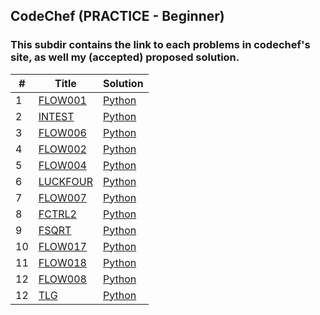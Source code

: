 ## CodeChef (PRACTICE - Beginner)

### This subdir contains the link to each problems in codechef's site, as well my (accepted) proposed solution.

| # | Title | Solution |
|---| ----- | -------- |
|1|[FLOW001](https://www.codechef.com/problems/FLOW001) |[Python](./FLOW001.py) |
|2|[INTEST](https://www.codechef.com/problems/INTEST) |[Python](./INTEST.py) |
|3|[FLOW006](https://www.codechef.com/problems/FLOW006) |[Python](./FLOW006.py) |
|4|[FLOW002](https://www.codechef.com/problems/FLOW002) |[Python](./FLOW002.py) |
|5|[FLOW004](https://www.codechef.com/problems/FLOW004) |[Python](./FLOW004.py) |
|6|[LUCKFOUR](https://www.codechef.com/problems/LUCKFOUR) |[Python](./LUCKFOUR.py) |
|7|[FLOW007](https://www.codechef.com/problems/FLOW007) |[Python](./FLOW007.py) |
|8|[FCTRL2](https://www.codechef.com/problems/FCTRL2) |[Python](./FCTRL2.py) |
|9|[FSQRT](https://www.codechef.com/problems/FSQRT) |[Python](./FSQRT.py) |
|10|[FLOW017](https://www.codechef.com/problems/FLOW017) |[Python](./FLOW017.py) |
|11|[FLOW018](https://www.codechef.com/problems/FLOW018) |[Python](./FLOW018.py) |
|12|[FLOW008](https://www.codechef.com/problems/FLOW008) |[Python](./FLOW008.py) |
|12|[TLG](https://www.codechef.com/problems/TLG) |[Python](./TLG.py) |
